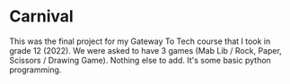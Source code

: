 # Carnival
This was the final project for my Gateway To Tech course that I took in grade 12 (2022). We were asked to have 3 games (Mab Lib / Rock, Paper, Scissors / Drawing Game).
Nothing else to add. It's some basic python programming.
